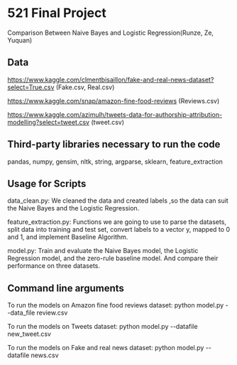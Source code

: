 # 521 Final Project
Comparison Between Naive Bayes and Logistic Regression(Runze, Ze, Yuquan)

## Data
https://www.kaggle.com/clmentbisaillon/fake-and-real-news-dataset?select=True.csv
  (Fake.csv, Real.csv)

https://www.kaggle.com/snap/amazon-fine-food-reviews
  (Reviews.csv)

https://www.kaggle.com/azimulh/tweets-data-for-authorship-attribution-modelling?select=tweet.csv
  (tweet.csv)


## Third-party libraries necessary to run the code
pandas, numpy, gensim, nltk, string, argparse, sklearn, feature_extraction

## Usage for Scripts
data_clean.py: We cleaned the data and created labels ,so the data can suit the Naive Bayes and the Logistic Regression. 

feature_extraction.py: Functions we are going to use to parse the datasets, split data into training and test set, convert labels to a vector y, mapped to 0 and 1, and implement Baseline Algorithm.

model.py: Train and evaluate the Naive Bayes model, the Logistic Regression model, and the zero-rule baseline model. And compare their performance on three datasets. 

## Command line arguments
To run the models on Amazon fine food reviews dataset: python model.py --data_file review.csv 

To run the models on Tweets dataset: python model.py --datafile new_tweet.csv

To run the models on Fake and real news dataset: python model.py --datafile news.csv

